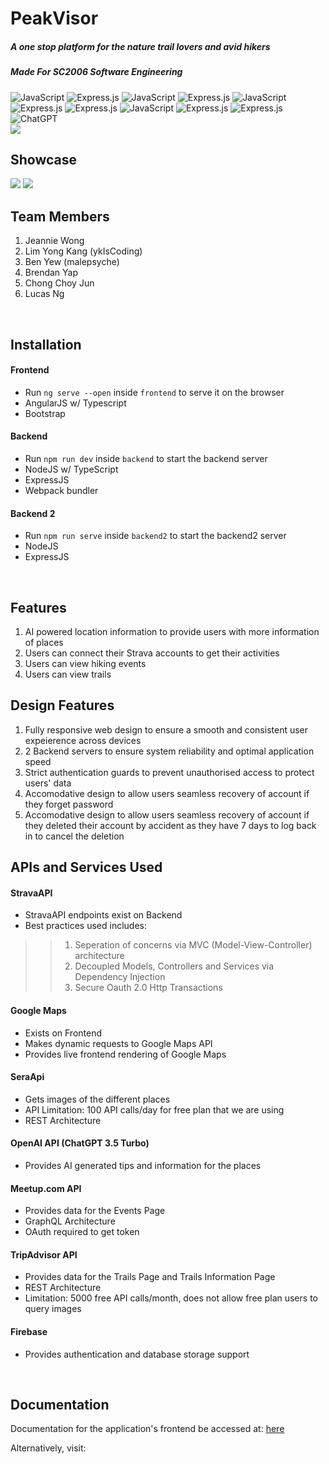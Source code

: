 # PeakVisor
##### A one stop platform for the nature trail lovers and avid hikers
##### Made For SC2006 Software Engineering

![JavaScript](https://img.shields.io/badge/javascript-%23323330.svg?style=for-the-badge&logo=javascript&logoColor=%23F7DF1E) ![Express.js](https://img.shields.io/badge/express.js-%23404d59.svg?style=for-the-badge&logo=express&logoColor=%2361DAFB) ![JavaScript](https://img.shields.io/badge/Angular-DD0031?style=for-the-badge&logo=angular&logoColor=white) ![Express.js](https://img.shields.io/badge/Docker-2CA5E0?style=for-the-badge&logo=docker&logoColor=white) ![JavaScript](	https://img.shields.io/badge/Node%20js-339933?style=for-the-badge&logo=nodedotjs&logoColor=white) ![Express.js](https://img.shields.io/badge/TypeScript-007ACC?style=for-the-badge&logo=typescript&logoColor=white) ![Express.js](https://img.shields.io/badge/GraphQl-E10098?style=for-the-badge&logo=graphql&logoColor=white) ![JavaScript](https://img.shields.io/badge/firebase-ffca28?style=for-the-badge&logo=firebase&logoColor=black) ![Express.js](https://img.shields.io/badge/HTML5-E34F26?style=for-the-badge&logo=html5&logoColor=white) ![Express.js](https://img.shields.io/badge/CSS3-1572B6?style=for-the-badge&logo=css3&logoColor=white) ![ChatGPT](https://img.shields.io/badge/chatGPT-74aa9c?style=for-the-badge&logo=openai&logoColor=white)
<br>
![](https://github.com/softwarelab3/2006-SCCA-Missing1/blob/main/showcase/readmepvlogo.gif) 
## Showcase
![](https://github.com/ykIsCoding/PeakVisor/blob/draft/UX/peakvisor_computer_showcase.png) 
![](https://github.com/ykIsCoding/PeakVisor/blob/draft/UX/phone_peakvisor.png) 
<br>


## Team Members
1. Jeannie Wong
2. Lim Yong Kang (ykIsCoding)
3. Ben Yew (malepsyche)
4. Brendan Yap
5. Chong Choy Jun
6. Lucas Ng
<br>


## Installation

#### Frontend
- Run `ng serve --open` inside ```frontend``` to serve it on the browser
- AngularJS w/ Typescript
- Bootstrap

#### Backend
- Run ```npm run dev``` inside ```backend``` to start the backend server
- NodeJS w/ TypeScript
- ExpressJS
- Webpack bundler


#### Backend 2
- Run ```npm run serve``` inside ```backend2``` to start the backend2 server
- NodeJS 
- ExpressJS
<br>

## Features
1. AI powered location information to provide users with more information of places
2. Users can connect their Strava accounts to get their activities
3. Users can view hiking events
4. Users can view trails

## Design Features
1. Fully responsive web design to ensure a smooth and consistent user expeierence across devices
2. 2 Backend servers to ensure system reliability and optimal application speed
3. Strict authentication guards to prevent unauthorised access to protect users' data
4. Accomodative design to allow users seamless recovery of account if they forget password
5. Accomodative design to allow users seamless recovery of account if they deleted their account by accident as they have 7 days to log back in to cancel the deletion

## APIs and Services Used

#### StravaAPI
- StravaAPI endpoints exist on Backend
- Best practices used includes:
>> 1. Seperation of concerns via MVC (Model-View-Controller) architecture 
>> 2. Decoupled Models, Controllers and Services via Dependency Injection
>> 3. Secure Oauth 2.0 Http Transactions

#### Google Maps
- Exists on Frontend
- Makes dynamic requests to Google Maps API
- Provides live frontend rendering of Google Maps

#### SeraApi
- Gets images of the different places
- API Limitation: 100 API calls/day for free plan that we are using
- REST Architecture

#### OpenAI API (ChatGPT 3.5 Turbo)
- Provides AI generated tips and information for the places

#### Meetup.com API 
- Provides data for the Events Page
- GraphQL Architecture
- OAuth required to get token

#### TripAdvisor API 
- Provides data for the Trails Page and Trails Information Page
- REST Architecture
- Limitation: 5000 free API calls/month, does not allow free plan users to query images

#### Firebase 
- Provides authentication and database storage support
<br>

## Documentation
Documentation for the application's frontend be accessed at: [here](https://github.com/softwarelab3/2006-SCCA-Missing1/blob/main/frontend/documentation/index.html)

Alternatively, visit: [](https://ykiscoding.github.io/peakvisor-documentation/overview.html)



